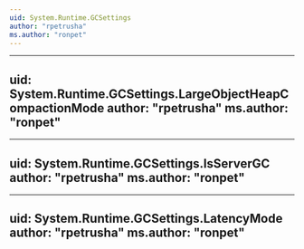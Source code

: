 ```yaml
---
uid: System.Runtime.GCSettings
author: "rpetrusha"
ms.author: "ronpet"
---
```


---
uid: System.Runtime.GCSettings.LargeObjectHeapCompactionMode
author: "rpetrusha"
ms.author: "ronpet"
---

---
uid: System.Runtime.GCSettings.IsServerGC
author: "rpetrusha"
ms.author: "ronpet"
---

---
uid: System.Runtime.GCSettings.LatencyMode
author: "rpetrusha"
ms.author: "ronpet"
---
